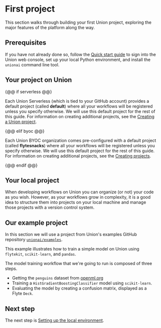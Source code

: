 # First project

This section walks through building your first Union project, exploring the major features of the platform along the way.

## Prerequisites

If you have not already done so, follow the [Quick start guide](../quick-start) to sign into the Union web console,
set up your local Python environment, and install the `unionai` command line tool.

## Your project on Union

{@@ if serverless @@}

Each Union Serverless (which is tied to your GitHub account) provides a default project (called **default**) where all your workflows will be registered unless you specify otherwise.
We will use this default project for the rest of this guide.
For information on creating additional projects, see the [Creating a Union project](../moving-onward/creating-a-union-project).

{@@ elif byoc @@}

Each Union BYOC organization comes pre-configured with a default project (called **flytesnacks**) where all your workflows will be registered unless you specify otherwise.
We will use this default project for the rest of this guide.
For information on creating additional projects, see the [Creating projects](../moving-onward/creating-a-union-project).

{@@ endif @@}

## Your local project

When developing workflows on Union you can organize (or not) your code as you wish.
However, as your workflows grow in complexity, it is a good idea to structure them into projects on your local machine
and manage those projects with a version control system.

## Our example project

In this section we will use a project from Union's examples GitHub repository [`unionai/examples`](https://github.com/unionai/examples).

This example illustrates how to train a simple model on Union using `flytekit`, `scikit-learn`, and `pandas`.

The model training workflow that we're going to run is composed of three steps.
- Getting the `penguins` dataset from [openml.org](https://www.openml.org/search?type=data&sort=runs&id=42585&status=active)
- Training a `HistGradientBoostingClassifier` model using `scikit-learn`.
- Evaluating the model by creating a confusion matrix, displayed as a Flyte `Deck`.

## Next step

The next step is [Setting up the local environment](setting-up-the-local-environment).

